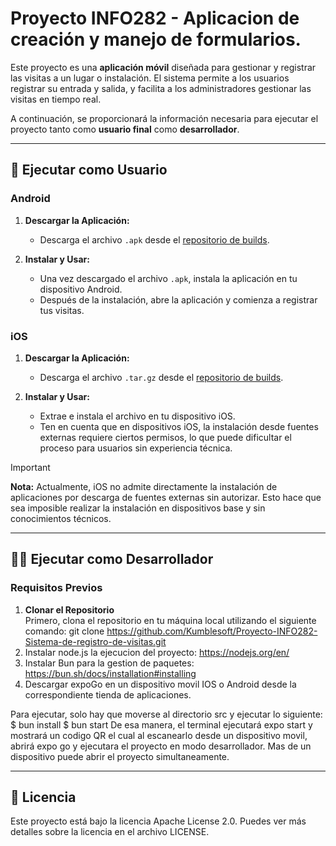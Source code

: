 # Proyecto INFO282 - Aplicacion de creación y manejo de formularios.

Este proyecto es una **aplicación móvil** diseñada para gestionar y registrar las visitas a un lugar o instalación. El sistema permite a los usuarios registrar su entrada y salida, y facilita a los administradores gestionar las visitas en tiempo real.

A continuación, se proporcionará la información necesaria para ejecutar el proyecto tanto como **usuario final** como **desarrollador**.

---

## 🚀 Ejecutar como Usuario

### Android

1. **Descargar la Aplicación:**
   - Descarga el archivo `.apk` desde el [repositorio de builds](https://github.com/Kumblesoft/Proyecto-INFO282-Sistema-de-registro-de-visitas/tree/prod/builds).
   
2. **Instalar y Usar:**
   - Una vez descargado el archivo `.apk`, instala la aplicación en tu dispositivo Android.
   - Después de la instalación, abre la aplicación y comienza a registrar tus visitas.

### iOS

1. **Descargar la Aplicación:**
   - Descarga el archivo `.tar.gz` desde el [repositorio de builds](https://github.com/Kumblesoft/Proyecto-INFO282-Sistema-de-registro-de-visitas/tree/prod/builds).

2. **Instalar y Usar:**
   - Extrae e instala el archivo en tu dispositivo iOS. 
   - Ten en cuenta que en dispositivos iOS, la instalación desde fuentes externas requiere ciertos permisos, lo que puede dificultar el proceso para usuarios sin experiencia técnica.

> [!IMPORTANT] 
> **Nota:** Actualmente, iOS no admite directamente la instalación de aplicaciones por descarga de fuentes externas sin autorizar. Esto hace que sea imposible realizar la instalación en dispositivos base y sin conocimientos técnicos.

---

## 👨‍💻 Ejecutar como Desarrollador

### Requisitos Previos

1. **Clonar el Repositorio**  
   Primero, clona el repositorio en tu máquina local utilizando el siguiente comando:
   git clone https://github.com/Kumblesoft/Proyecto-INFO282-Sistema-de-registro-de-visitas.git
2. Instalar node.js la ejecucion del proyecto: https://nodejs.org/en/
3. Instalar Bun para la gestion de paquetes: https://bun.sh/docs/installation#installing
4. Descargar expoGo en un dispositivo movil IOS o Android desde la correspondiente tienda de aplicaciones.

Para ejecutar, solo hay que moverse al directorio src y ejecutar lo siguiente:
$ bun install
$ bun start
De esa manera, el terminal ejecutará expo start y mostrará un codigo QR el cual al escanearlo desde un dispositivo movil,
abrirá expo go y ejecutara el proyecto en modo desarrollador. Mas de un dispositivo puede abrir el proyecto simultaneamente.

---

## 📜 Licencia
Este proyecto está bajo la licencia Apache License 2.0. Puedes ver más detalles sobre la licencia en el archivo LICENSE.
